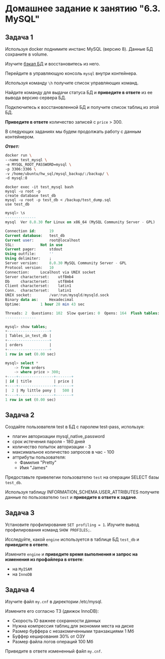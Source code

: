 # Домашнее задание к занятию "6.3. MySQL"

## Задача 1
Используя docker поднимите инстанс MySQL (версию 8). Данные БД сохраните в volume.

Изучите [бэкап БД](https://github.com/netology-code/virt-homeworks/tree/master/06-db-03-mysql/test_data) и восстановитесь из него.

Перейдите в управляющую консоль `mysql` внутри контейнера.

Используя команду `\h` получите список управляющих команд.

Найдите команду для выдачи статуса БД и **приведите в ответе** из ее вывода версию сервера БД.

Подключитесь к восстановленной БД и получите список таблиц из этой БД.

**Приведите в ответе** количество записей с `price` > 300.

В следующих заданиях мы будем продолжать работу с данным контейнером.

***Ответ:***

```bash
docker run \
--name test_mysql \
-e MYSQL_ROOT_PASSWORD=mysql \
-p 3306:3306 \
-v /home/ubuntu/hw_sql/mysql_backup/:/backup/ \
-d mysql:8
```

`docker exec -it test_mysql bash`<br>
`mysql -u root -p`<br>
`create database test_db`<br>
`mysql -u root -p test_db < /backup/test_dump.sql`<br>
`use test_db`

```sql
mysql> \s
--------------
mysql  Ver 8.0.30 for Linux on x86_64 (MySQL Community Server - GPL)

Connection id:		19
Current database:	test_db
Current user:		root@localhost
SSL:			Not in use
Current pager:		stdout
Using outfile:		''
Using delimiter:	;
Server version:		8.0.30 MySQL Community Server - GPL
Protocol version:	10
Connection:		Localhost via UNIX socket
Server characterset:	utf8mb4
Db     characterset:	utf8mb4
Client characterset:	latin1
Conn.  characterset:	latin1
UNIX socket:		/var/run/mysqld/mysqld.sock
Binary data as:		Hexadecimal
Uptime:			1 hour 28 min 43 sec

Threads: 2  Questions: 102  Slow queries: 0  Opens: 164  Flush tables: 3  Open tables: 82  Queries per second avg: 0.019
--------------
```

```sql
mysql> show tables;
+-------------------+
| Tables_in_test_db |
+-------------------+
| orders            |
+-------------------+
1 row in set (0.00 sec)
```

```sql
mysql> select *
    -> from orders
    -> where price > 300;
+----+----------------+-------+
| id | title          | price |
+----+----------------+-------+
|  2 | My little pony |   500 |
+----+----------------+-------+
1 row in set (0.00 sec)
```


## Задача 2

Создайте пользователя test в БД c паролем test-pass, используя:

+ плагин авторизации mysql_native_password
+ срок истечения пароля - 180 дней
+ количество попыток авторизации - 3
+ максимальное количество запросов в час - 100
+ аттрибуты пользователя:
  + Фамилия "Pretty"
  + Имя "James"

Предоставьте привелегии пользователю `test` на операции SELECT базы `test_db`.

Используя таблицу INFORMATION_SCHEMA.USER_ATTRIBUTES получите данные по пользователю `test` и **приведите в ответе к задаче**.





## Задача 3

Установите профилирование `SET profiling = 1`. Изучите вывод профилирования команд `SHOW PROFILES;`.

Исследуйте, какой `engine` используется в таблице БД `test_db` и **приведите в ответе**.

Измените `engine` и **приведите время выполнения и запрос на изменения из профайлера в ответе**:

+ на `MyISAM`
+ на `InnoDB`




## Задача 4

Изучите файл `my.cnf` в директории /etc/mysql.

Измените его согласно ТЗ (движок InnoDB):

+ Скорость IO важнее сохранности данных
+ Нужна компрессия таблиц для экономии места на диске
+ Размер буффера с незакомиченными транзакциями 1 Мб
+ Буффер кеширования 30% от ОЗУ
+ Размер файла логов операций 100 Мб

Приведите в ответе измененный файл `my.cnf`.
















